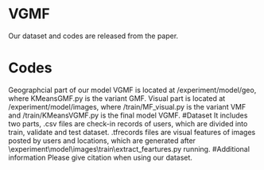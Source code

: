 # VGMF
Our dataset and codes are released from the paper.
# Codes
Geographcial part of our model VGMF is located at /experiment/model/geo, where KMeansGMF.py is the variant GMF.
Visual part is located at /experiment/model/images, where /train/MF_visual.py is the variant VMF and /train/KMeansVGMF.py is the final model VGMF.
#Dataset
It includes two parts,
.csv files are check-in records of users, which are divided into train, validate and test dataset.
.tfrecords files are visual features of images posted by users and locations, which are generated after \experiment\model\images\train\extract_feartures.py running.
#Additional information
Please give citation when using our dataset.
